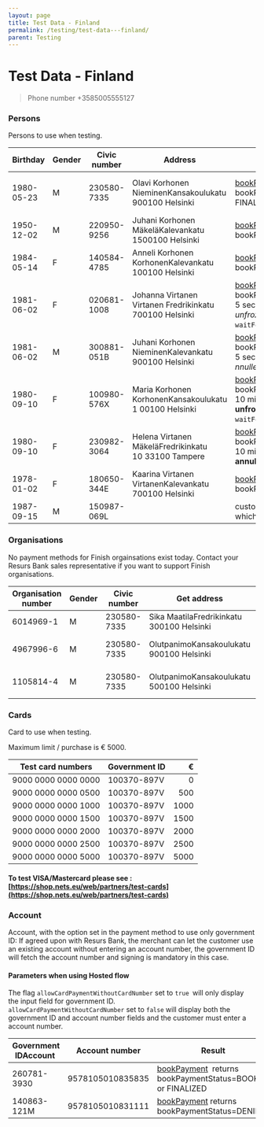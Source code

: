```yaml
---
layout: page
title: Test Data - Finland
permalink: /testing/test-data---finland/
parent: Testing
---
```



# Test Data - Finland 


> Phone number +3585005555127

### Persons
Persons to use when testing.

| Birthday   | Gender | Civic number | Address                                                 |   [Simplified shop flow](simplified-flow-api)                                                                                                    | ~~[Shop flow](https://test.resurs.com/docs/display/DD/Shop+Flow+Service)~~ (deprecated)                                                                                                                                     |
|------------|--------|--------------|---------------------------------------------------------|--------------------------------------------------------------------------------------------------------------------------------------------------|-----------------------------------------------------------------------------------------------------------------------------------------------------------------------------------------------------------------------------|
| 1980-05-23 | M      | 230580-7335  | Olavi Korhonen NieminenKansakoulukatu 900100 Helsinki   | [bookPayment](/simplified-flow-api/bookpayment/)   returns bookPaymentStatus=BOOKED or FINALIZED                                                                       | submitLimitApplication returns decision=GRANTED bookPayment returns fraudControlStatus=NOT_FROZEN |
| 1950-12-02 | M      | 220950-9256  | Juhani Korhonen MäkeläKalevankatu 1500100 Helsinki      | [bookPayment](/simplified-flow-api/bookpayment/) returns bookPaymentStatus=DENIED                                                                                      | submitLimitApplication returns decision=TRIAL                                                                                                           |
| 1984-05-14 | F      | 140584-4785  | Anneli Korhonen KorhonenKalevankatu 100100 Helsinki     | [bookPayment](/simplified-flow-api/bookpayment/)  returns bookPaymentStatus=FROZEN                                                                                     | bookPayment returns fraudControlStatus=FROZEN                                                                                                                       |
| 1981-06-02 | F      | 020681-1008  | Johanna Virtanen Virtanen Fredrikinkatu 700100 Helsinki | [bookPayment](/simplified-flow-api/bookpayment/) returns bookPaymentStatus=FROZENAfter 5 seconds the payment is **unfrozen*.*** Requires `waitForFraudControl=true`    | bookPayment returns bookPaymentStatus=FROZEN After 5 seconds the payment is **unfrozen*.*** Requires `waitForFraudControl=true`                                    |
| 1981-06-02 | M      | 300881-051B  | Juhani Korhonen NieminenKalevankatu 900100 Helsinki     | [bookPayment](/simplified-flow-api/bookpayment/) returns bookPaymentStatus=FROZENAfter 5 seconds the payment is **a** **nnulled*.***                                   | bookPayment returns bookPaymentStatus=FROZEN After 5 seconds the payment is **annulled*.***                                                                        |
| 1980-09-10 | F      | 100980-576X  | Maria Korhonen KorhonenKansakoulukatu 1 00100 Helsinki  | [bookPayment](/simplified-flow-api/bookpayment/) returns bookPaymentStatus=FROZENAfter 10 minutes the payment is **unfrozen.** Requires `waitForFraudControl=true`     | bookPayment returns bookPaymentStatus=FROZENAfter 10 minutes the payment is **unfrozen.** Requires `waitForFraudControl=true`                                       |
| 1980-09-10 | F      | 230982-3064  | Helena Virtanen MäkeläFredrikinkatu 10 33100 Tampere    | [bookPayment](/simplified-flow-api/bookpayment/) returns bookPaymentStatus=FROZENAfter 10 minutes the payment is **annulled.**                                         | bookPayment returns bookPaymentStatus=FROZENAfter 10 minutes the payment is **annulled.**                                                                           |
| 1978-01-02 | F      | 180650-344E  | Kaarina Virtanen VirtanenKalevankatu 700100 Helsinki    | [bookPayment](/simplified-flow-api/bookpayment/) returns bookPaymentStatus=DENIED                                                                                      | submitLimitApplication returns decision=DENIED                                                                                                          |
| 1987-09-15 | M      | 150987-069L  |                                                         | customer got no cards/accounts which allow **new card/account**                                                                                  | customer got no cards/accounts which allow **new card/account**                                                                                                                                                             |

### Organisations
No payment methods for Finish orgainsations exist today. Contact your
Resurs Bank sales representative if you want to support Finish
organisations.

| Organisation number | Gender | Civic number | Get address                               | ~~[Shop Flow](https://test.resurs.com/docs/display/DD/Shop+Flow+Service)~~                                             | [Simplified shop flow](simplified-flow-api)                 |
|---------------------|--------|--------------|-------------------------------------------|--------------------------------------------------------------------------------------------------------------------|-------------------------------------------------------------|
| 6014969-1           | M      | 230580-7335  | Sika MaatilaFredrikinkatu 300100 Helsinki |                                                                                                                    |                                                             |
| 4967996-6           | M      | 230580-7335  | OlutpanimoKansakoulukatu 900100 Helsinki  | submitLimitApplication returns decision=DENIED | [bookPayment](/simplified-flow-api/bookpayment/) returns bookPaymentStatus=DENIED |
| 1105814-4           | M      | 230580-7335  | OlutpanimoKansakoulukatu 500100 Helsinki  | submitLimitApplication returns decision=TRIAL  | [bookPayment](/simplified-flow-api/bookpayment/) returns bookPaymentStatus=DENIED |

### Cards
Card to use when testing.

Maximum limit / purchase is € 5000.

| Test card numbers   | Government ID   |    € |
|---------------------|-----------------|-----:|
| 9000 0000 0000 0000 | 100370-897V     |    0 |
| 9000 0000 0000 0500 |  100370-897V    |  500 |
| 9000 0000 0000 1000 | 100370-897V     | 1000 |
| 9000 0000 0000 1500 | 100370-897V     | 1500 |
| 9000 0000 0000 2000 | 100370-897V     | 2000 |
| 9000 0000 0000 2500 | 100370-897V     | 2500 |
| 9000 0000 0000 5000 | 100370-897V     | 5000 |

#### To test VISA/Mastercard please see :[https://shop.nets.eu/web/partners/test-cards](https://shop.nets.eu/web/partners/test-cards)

### Account
Account, with the option set in the payment method to use only
government ID: If agreed upon with Resurs Bank, the merchant can let the
customer use an existing account without entering an account number, the
government ID will fetch the account number and signing is mandatory in
this case.

#### Parameters when using Hosted flow
The flag `allowCardPaymentWithoutCardNumber` set to `true `will only
display the input field for government ID.  
`allowCardPaymentWithoutCardNumber` set to `false` will display both the
government ID and account number fields and the customer must enter a
account number.

| Government IDAccount  | Account number     | Result                                                                    |
|-----------------------|--------------------|---------------------------------------------------------------------------|
|  260781-3930          |  9578105010835835  | [bookPayment](simplified-flow-api/bookpayment/)  returns bookPaymentStatus=BOOKED or FINALIZED |
| 140863-121M           | 9578105010831111   | [bookPayment](simplified-flow-api/bookpayment/) returns bookPaymentStatus=DENIED               |

